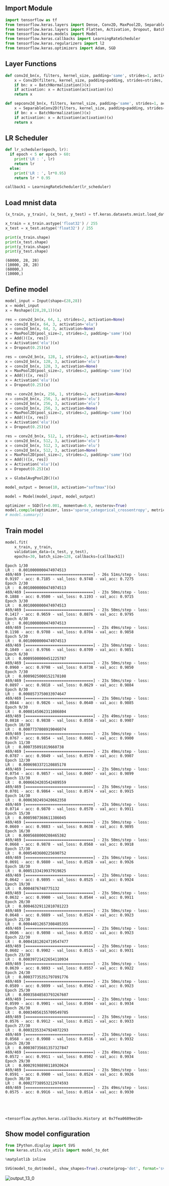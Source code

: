 ## Import Module


```python
import tensorflow as tf
from tensorflow.keras.layers import Dense, Conv2D, MaxPool2D, SeparableConv2D, AvgPool2D, MaxPool2D, GlobalAvgPool2D
from tensorflow.keras.layers import Flatten, Activation, Dropout, BatchNormalization, Input, Add, GlobalAvgPool2D, Reshape, Concatenate
from tensorflow.keras.models import Model
from tensorflow.keras.callbacks import LearningRateScheduler
from tensorflow.keras.regularizers import l2
from tensorflow.keras.optimizers import Adam, SGD
```

## Layer Functions


```python
def conv2d_bn(x, filters, kernel_size, padding='same', strides=1, activation='elu', weight_decay=1e-5, bn = True):
    x = Conv2D(filters, kernel_size, padding=padding, strides=strides, kernel_regularizer=l2(weight_decay))(x)
    if bn: x = BatchNormalization()(x)
    if activation: x = Activation(activation)(x)
    return x

def sepconv2d_bn(x, filters, kernel_size, padding='same', strides=1, activation='elu', weight_decay=1e-5, depth_multiplier=1, bn = True):
    x = SeparableConv2D(filters, kernel_size, padding=padding, strides=strides, depth_multiplier=depth_multiplier, depthwise_regularizer=l2(weight_decay), pointwise_regularizer=l2(weight_decay))(x)
    if bn: x = BatchNormalization()(x)
    if activation: x = Activation(activation)(x)
    return x
```

## LR Scheduler


```python
def lr_scheduler(epoch, lr):
  if epoch < 5 or epoch > 60:
    print('LR : ', lr)
    return lr
  else:
    print('LR : ', lr*0.95)
    return lr * 0.95

callback1 = LearningRateScheduler(lr_scheduler)
```

## Load mnist data


```python
(x_train, y_train), (x_test, y_test) = tf.keras.datasets.mnist.load_data()

x_train = x_train.astype('float32') / 255
x_test = x_test.astype('float32') / 255

print(x_train.shape)
print(x_test.shape)
print(y_train.shape)
print(y_test.shape)
```

    (60000, 28, 28)
    (10000, 28, 28)
    (60000,)
    (10000,)
    

## Define model


```python
model_input = Input(shape=(28,28))
x = model_input
x = Reshape((28,28,1))(x)

res = conv2d_bn(x, 64, 1, strides=2, activation=None)
x = conv2d_bn(x, 64, 3, activation='elu')
x = conv2d_bn(x, 64, 3, activation=None)
x = MaxPool2D(pool_size=2, strides=2, padding='same')(x)
x = Add()([x, res])
x = Activation('elu')(x)
x = Dropout(0.25)(x)

res = conv2d_bn(x, 128, 1, strides=2, activation=None)
x = conv2d_bn(x, 128, 3, activation='elu')
x = conv2d_bn(x, 128, 3, activation=None)
x = MaxPool2D(pool_size=2, strides=2, padding='same')(x)
x = Add()([x, res])
x = Activation('elu')(x)
x = Dropout(0.25)(x)

res = conv2d_bn(x, 256, 1, strides=2, activation=None)
x = conv2d_bn(x, 256, 3, activation='elu')
x = conv2d_bn(x, 256, 3, activation='elu')
x = conv2d_bn(x, 256, 3, activation=None)
x = MaxPool2D(pool_size=2, strides=2, padding='same')(x)
x = Add()([x, res])
x = Activation('elu')(x)
x = Dropout(0.25)(x)

res = conv2d_bn(x, 512, 1, strides=2, activation=None)
x = conv2d_bn(x, 512, 3, activation='elu')
x = conv2d_bn(x, 512, 3, activation='elu')
x = conv2d_bn(x, 512, 3, activation=None)
x = MaxPool2D(pool_size=2, strides=2, padding='same')(x)
x = Add()([x, res])
x = Activation('elu')(x)
x = Dropout(0.25)(x)

x = GlobalAvgPool2D()(x)

model_output = Dense(10, activation="softmax")(x)

model = Model(model_input, model_output)

optimizer = SGD(lr=0.001, momentum=0.9, nesterov=True)
model.compile(optimizer, loss='sparse_categorical_crossentropy', metrics=['acc'])
# model.summary()
```

## Train model


```python
model.fit(
    x_train, y_train, 
    validation_data=(x_test, y_test), 
    epochs=30, batch_size=128, callbacks=[callback1])
```

    Epoch 1/30
    LR :  0.0010000000474974513
    469/469 [==============================] - 26s 51ms/step - loss: 0.9197 - acc: 0.7185 - val_loss: 0.9748 - val_acc: 0.7275
    Epoch 2/30
    LR :  0.0010000000474974513
    469/469 [==============================] - 23s 50ms/step - loss: 0.1888 - acc: 0.9500 - val_loss: 0.1193 - val_acc: 0.9715
    Epoch 3/30
    LR :  0.0010000000474974513
    469/469 [==============================] - 23s 50ms/step - loss: 0.1417 - acc: 0.9659 - val_loss: 0.0876 - val_acc: 0.9795
    Epoch 4/30
    LR :  0.0010000000474974513
    469/469 [==============================] - 23s 49ms/step - loss: 0.1198 - acc: 0.9708 - val_loss: 0.0704 - val_acc: 0.9858
    Epoch 5/30
    LR :  0.0010000000474974513
    469/469 [==============================] - 23s 50ms/step - loss: 0.1049 - acc: 0.9766 - val_loss: 0.0709 - val_acc: 0.9851
    Epoch 6/30
    LR :  0.0009500000451225787
    469/469 [==============================] - 23s 50ms/step - loss: 0.0960 - acc: 0.9798 - val_loss: 0.0738 - val_acc: 0.9850
    Epoch 7/30
    LR :  0.0009025000152178108
    469/469 [==============================] - 23s 50ms/step - loss: 0.0897 - acc: 0.9818 - val_loss: 0.0629 - val_acc: 0.9884
    Epoch 8/30
    LR :  0.0008573750033974647
    469/469 [==============================] - 23s 50ms/step - loss: 0.0844 - acc: 0.9826 - val_loss: 0.0640 - val_acc: 0.9885
    Epoch 9/30
    LR :  0.0008145062311086804
    469/469 [==============================] - 23s 49ms/step - loss: 0.0818 - acc: 0.9838 - val_loss: 0.0558 - val_acc: 0.9907
    Epoch 10/30
    LR :  0.0007737808919046074
    469/469 [==============================] - 23s 50ms/step - loss: 0.0767 - acc: 0.9854 - val_loss: 0.0601 - val_acc: 0.9900
    Epoch 11/30
    LR :  0.000735091819660738
    469/469 [==============================] - 23s 49ms/step - loss: 0.0787 - acc: 0.9849 - val_loss: 0.0570 - val_acc: 0.9907
    Epoch 12/30
    LR :  0.0006983372120885178
    469/469 [==============================] - 23s 50ms/step - loss: 0.0754 - acc: 0.9857 - val_loss: 0.0607 - val_acc: 0.9899
    Epoch 13/30
    LR :  0.0006634203542489559
    469/469 [==============================] - 23s 50ms/step - loss: 0.0701 - acc: 0.9864 - val_loss: 0.0574 - val_acc: 0.9915
    Epoch 14/30
    LR :  0.0006302493420662358
    469/469 [==============================] - 23s 50ms/step - loss: 0.0714 - acc: 0.9870 - val_loss: 0.0570 - val_acc: 0.9911
    Epoch 15/30
    LR :  0.0005987368611386045
    469/469 [==============================] - 23s 50ms/step - loss: 0.0669 - acc: 0.9883 - val_loss: 0.0638 - val_acc: 0.9895
    Epoch 16/30
    LR :  0.0005688000208465382
    469/469 [==============================] - 23s 50ms/step - loss: 0.0668 - acc: 0.9878 - val_loss: 0.0568 - val_acc: 0.9918
    Epoch 17/30
    LR :  0.0005403600225690752
    469/469 [==============================] - 23s 50ms/step - loss: 0.0691 - acc: 0.9880 - val_loss: 0.0528 - val_acc: 0.9926
    Epoch 18/30
    LR :  0.0005133419937919825
    469/469 [==============================] - 23s 50ms/step - loss: 0.0642 - acc: 0.9895 - val_loss: 0.0525 - val_acc: 0.9924
    Epoch 19/30
    LR :  0.0004876748775132
    469/469 [==============================] - 23s 50ms/step - loss: 0.0632 - acc: 0.9900 - val_loss: 0.0544 - val_acc: 0.9911
    Epoch 20/30
    LR :  0.00046329112810781223
    469/469 [==============================] - 23s 50ms/step - loss: 0.0648 - acc: 0.9889 - val_loss: 0.0524 - val_acc: 0.9923
    Epoch 21/30
    LR :  0.00044012657308485355
    469/469 [==============================] - 23s 50ms/step - loss: 0.0606 - acc: 0.9898 - val_loss: 0.0532 - val_acc: 0.9923
    Epoch 22/30
    LR :  0.00041812024719547477
    469/469 [==============================] - 23s 50ms/step - loss: 0.0602 - acc: 0.9902 - val_loss: 0.0515 - val_acc: 0.9931
    Epoch 23/30
    LR :  0.00039721422654110934
    469/469 [==============================] - 23s 50ms/step - loss: 0.0639 - acc: 0.9893 - val_loss: 0.0557 - val_acc: 0.9922
    Epoch 24/30
    LR :  0.00037735351797891776
    469/469 [==============================] - 23s 50ms/step - loss: 0.0589 - acc: 0.9899 - val_loss: 0.0562 - val_acc: 0.9923
    Epoch 25/30
    LR :  0.00035848583793267607
    469/469 [==============================] - 23s 50ms/step - loss: 0.0599 - acc: 0.9901 - val_loss: 0.0504 - val_acc: 0.9934
    Epoch 26/30
    LR :  0.00034056155709549785
    469/469 [==============================] - 23s 50ms/step - loss: 0.0576 - acc: 0.9912 - val_loss: 0.0521 - val_acc: 0.9933
    Epoch 27/30
    LR :  0.00032353347924072293
    469/469 [==============================] - 23s 50ms/step - loss: 0.0568 - acc: 0.9908 - val_loss: 0.0516 - val_acc: 0.9932
    Epoch 28/30
    LR :  0.00030735681357327847
    469/469 [==============================] - 23s 49ms/step - loss: 0.0572 - acc: 0.9911 - val_loss: 0.0502 - val_acc: 0.9934
    Epoch 29/30
    LR :  0.00029198898118920624
    469/469 [==============================] - 23s 50ms/step - loss: 0.0591 - acc: 0.9900 - val_loss: 0.0524 - val_acc: 0.9926
    Epoch 30/30
    LR :  0.00027738953212974593
    469/469 [==============================] - 23s 49ms/step - loss: 0.0575 - acc: 0.9916 - val_loss: 0.0514 - val_acc: 0.9930
    




    <tensorflow.python.keras.callbacks.History at 0x7fea0609ee10>



## Show model configuration


```python
from IPython.display import SVG
from keras.utils.vis_utils import model_to_dot

%matplotlib inline

SVG(model_to_dot(model, show_shapes=True).create(prog='dot', format='svg'))
```




    
![output_13_0](https://user-images.githubusercontent.com/48349693/108486983-11b23880-72e2-11eb-96f5-96d1d2e08932.jpg)
    




```python

```
